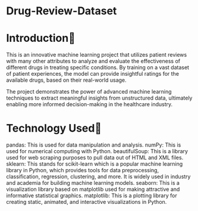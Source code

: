 # Drug-Review-Dataset

# Introduction📌
This is an innovative machine learning project that utilizes patient reviews with many other attributes to analyze and evaluate the effectiveness of different drugs in treating specific conditions. By training on a vast dataset of patient experiences, the model can provide insightful ratings for the available drugs, based on their real-world usage.

The project demonstrates the power of advanced machine learning techniques to extract meaningful insights from unstructured data, ultimately enabling more informed decision-making in the healthcare industry.

# Technology Used🚀
pandas: This is used for data manipulation and analysis.
numPy: This is used for numerical computing with Python.
beautifulSoup: This is a library used for web scraping purposes to pull data out of HTML and XML files.
sklearn: This stands for scikit-learn which is a popular machine learning library in Python, which provides tools for data preprocessing, classification, regression, clustering, and more. It is widely used in industry and academia for building machine learning models.
seaborn: This is a visualization library based on matplotlib used for making attractive and informative statistical graphics.
matplotlib: This is a plotting library for creating static, animated, and interactive visualizations in Python.
